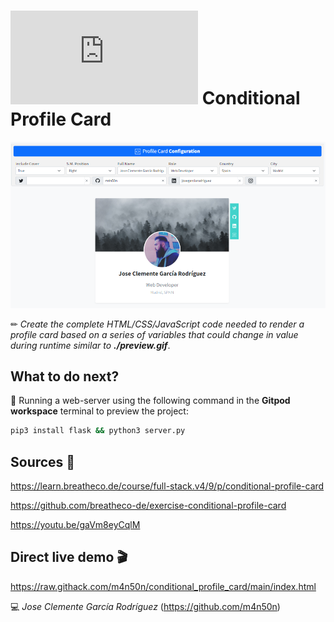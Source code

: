# ![4Geeks Logo](http://assets.breatheco.de/apis/img/images.php?blob&random&cat=icon&tags=4geeks,16) Conditional Profile Card

![screenshot](https://raw.githubusercontent.com/m4n50n/conditional_profile_card/main/screenshot_preview.png)

✏ *Create the complete HTML/CSS/JavaScript code needed to render a profile card based on a series of variables that could change in value during runtime similar to **./preview.gif***.

## What to do next?

📄 Running a web-server using the following command in the **Gitpod workspace** terminal to preview the project:

```sh
pip3 install flask && python3 server.py
```

## Sources 📌

<https://learn.breatheco.de/course/full-stack.v4/9/p/conditional-profile-card>

<https://github.com/breatheco-de/exercise-conditional-profile-card>

<https://youtu.be/gaVm8eyCqlM>

## Direct live demo 🎬

<https://raw.githack.com/m4n50n/conditional_profile_card/main/index.html>

💻 _Jose Clemente García Rodríguez_ (<https://github.com/m4n50n>)
